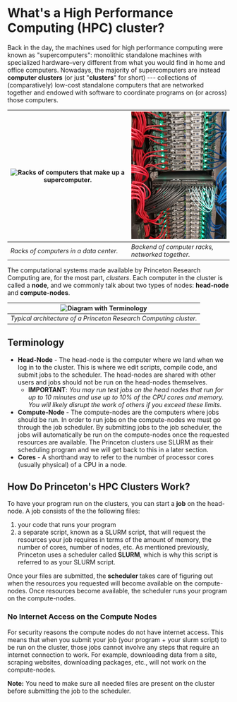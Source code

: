 # What's a High Performance Computing (HPC) cluster?

Back in the day, the machines used for high performance computing were known as "supercomputers": monolithic standalone machines
with specialized hardware–very different from what you would find in
home and office computers. Nowadays, the majority of supercomputers
are instead **computer clusters** (or just "**clusters**" for short) ---
collections of (comparatively) low-cost standalone computers that are
networked together and endowed with software to coordinate programs on
(or across) those computers.

| <img src="https://upload.wikimedia.org/wikipedia/commons/2/29/Virginia_tech_xserve_cluster.jpg" alt="Racks of computers that make up a supercomputer." width="300"/>|<img src="images/connections_byKevinAbbey_20210519_a.jpg" alt="The backend of a rack of computers with wire connectors between coming out of various places." width="300"/>|
|----|----|
| *Racks of computers in a data center.* | *Backend of computer racks, networked together.*|

<!---

<figure>
  <img src="https://upload.wikimedia.org/wikipedia/commons/2/29/Virginia_tech_xserve_cluster.jpg" alt="Racks of computers that make up a supercomputer." width="300"/>
  <figcaption>Racks of computers in a data center.</figcaption>
</figure>

<br/>

<figure>
  <img src="connections_byKevinAbbey_20210519_a.jpg" alt="The backend of a rack of computers with wire connectors between coming out of various places." width="300"/>
  <figcaption>Backend of computer racks.</figcaption>
</figure>

--->

The computational systems made available by Princeton Research
Computing are, for the most part, *clusters*.  Each computer in the
cluster is called a **node**, and we commonly talk about two types of nodes: **head-node** and **compute-nodes**.

|![Diagram with Terminology](images/beowulf.png)|
|:--:|
|*Typical architecture of a Princeton Research Computing cluster.*|

## Terminology

* **Head-Node** - The head-node is the computer where we land when we log in to the cluster. This is where we edit scripts, compile code, and submit jobs to the scheduler. The head-nodes are shared with other users and jobs should not be run on the head-nodes themselves.
  - **IMPORTANT**: *You may run test jobs on the head nodes that run for up to 10 minutes and use up to 10% of the CPU cores and memory. You will likely disrupt the work of others if you exceed these limits.*
* **Compute-Node** - The compute-nodes are the computers where jobs should be run. In order to run jobs on the compute-nodes we must go through the job scheduler. By submitting jobs to the job scheduler, the jobs will automatically be run on the compute-nodes once the requested resources are available. The Princeton clusters use SLURM as their scheduling program and we will get back to this in a later section.
* **Cores** - A shorthand way to refer to the number of processor cores (usually physical) of a CPU in a node.

## How Do Princeton's HPC Clusters Work?

To have your program run on the clusters, you can start a **job** on the head-node. A job consists of the the following files:
1. your code that runs your program
2. a separate script, known as a SLURM script, that will request the resources your job requires in terms of the amount of memory, the number of cores, number of nodes, etc. As mentioned previously, Princeton uses a scheduler called **SLURM**, which is why this script is referred to as your SLURM script.

Once your files are submitted, the **scheduler** takes care of figuring out when the resources you requested will become available on the compute-nodes. Once resources become available, the scheduler runs your program on the compute-nodes.

### No Internet Access on the Compute Nodes

For security reasons the compute nodes do not have internet access. This means that when you submit your job (your program + your slurm script) to be run on the cluster, those jobs cannot involve any steps that require an internet connection to work. For example, downloading data from a site, scraping websites, downloading packages, etc., will not work on the compute-nodes.

**Note:** You need to make sure all needed files are present on the cluster before submitting the job to the scheduler.
